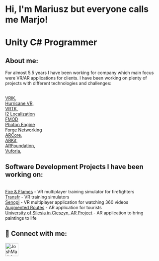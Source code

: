 <h1>Hi, I'm Mariusz but everyone calls me Marjo!</h1>
<h1>Unity C# Programmer</h1>

<h2>About me:</h2>
For almost 5.5 years I have been working for company which main focus were VR/AR applications for clients. I have been working on plenty of projects with different technologies and challenges: 

<br/><a href="http://www.root-motion.com/finalikdox/html/page16.html">VRIK</a>, 
<br/><a href="https://assetstore.unity.com/packages/tools/physics/hurricane-vr-physics-interaction-toolkit-177300">Hurricane VR</a>, 
<br/><a href="https://www.vrtk.io/">VRTK</a>, 
<br/><a href="http://inter-illusion.com/tools/i2-localization/">I2 Localization</a>
<br/><a href="https://www.fmod.com/">FMOD</a>
<br/><a href="https://www.photonengine.com/">Photon Engine</a>
<br/><a href="https://assetstore.unity.com/packages/tools/network/forge-networking-remastered-38344">Forge Networking</a>
<br/><a href="https://developers.google.com/ar?hl=pl">ARCore</a>, 
<br/><a href="https://developer.apple.com/augmented-reality/arkit/">ARKit</a>, 
<br/><a href="https://unity.com/unity/features/arfoundation">ARFoundation</a>, 
<br/><a href="https://developer.vuforia.com/">Vuforia</a>, 

<h2>Software Development Projects I have been working on:</h2>
<br/><a href="https://fire-flames.com/">Fire & Flames</a> - VR multiplayer training simulator for firefighters
<br/><a href="https://transfrinc.com/">Transfr</a> - VR training simulators
<br/><a href="https://www.senopi.com/">Senopi</a> - VR multiplayer application for watching 360 videos
<br/><a href="https://www.senopi.com/">Augmented Routes</a> - AR application for tourists 
<br/><a href="https://www.senopi.com/">University of Silesia in Cieszyn, AR Project</a> - AR application to bring paintings to life

<h2> 🤳 Connect with me:</h2>

[<img align="left" alt="JoshMadakor | LinkedIn" width="42px" src="https://cdn.jsdelivr.net/npm/simple-icons@v3/icons/linkedin.svg" />][linkedin]

[linkedin]: https://www.linkedin.com/in/mariusz-betker-933081163/
<!--
**MarjoKun/MarjoKun** is a ✨ _special_ ✨ repository because its `README.md` (this file) appears on your GitHub profile.

Here are some ideas to get you started:

- 🔭 I’m currently working on ...
- 🌱 I’m currently learning ...
- 👯 I’m looking to collaborate on ...
- 🤔 I’m looking for help with ...
- 💬 Ask me about ...
- 📫 How to reach me: ...
- 😄 Pronouns: ...
- ⚡ Fun fact: ...
-->
